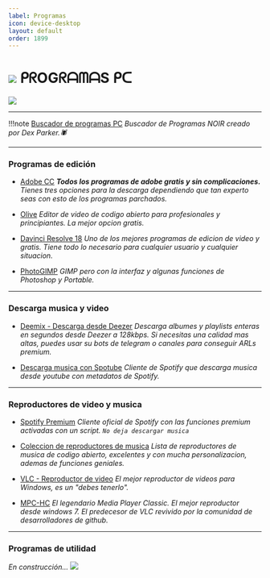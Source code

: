 ```yaml
---
label: Programas
icon: device-desktop
layout: default
order: 1899
---
```


# ![](https://i.postimg.cc/kg07sH3R/Homero-Profile-Frame.png) ᑭᖇOGᖇᗩᗰᗩS ᑭᑕ


 ![](https://cdn.discordapp.com/attachments/820118126992949298/1171619542330519663/Proyecto_nuevo_3.png?ex=655d56ba&is=654ae1ba&hm=682743035fa9179da61a92a30da767010b453d31b3580940d7dca25702b5d74e&)    

---

!!!note
[Buscador de programas PC](https://tiny.cc/noirpc)
*Buscador de Programas NOIR creado por Dex Parker.🕷*

---

### **Programas de edición**
- [Adobe CC](https://www.dexco.workers.dev/tutoriales/adobecc/)
***Todos los programas de adobe gratis y sin complicaciones.** Tienes tres opciones para la descarga dependiendo que tan experto seas con esto de los programas parchados.*

- [Olive](https://www.olivevideoeditor.org/)
*Editor de video de codigo abierto para profesionales y principiantes. La mejor opcion gratis.*

- [Davinci Resolve 18](https://www.blackmagicdesign.com/products/davinciresolve)
*Uno de los mejores programas de edicion de video y gratis. Tiene todo lo necesario para cualquier usuario y cualquier situacion.*

- [PhotoGIMP](https://www.dexco.workers.dev/escritorio/e-diseño/#editores-de-imagenes)
*GIMP pero con la interfaz y algunas funciones de Photoshop y Portable.*

---

### **Descarga musica y video**

- [Deemix - Descarga desde Deezer](https://www.dexco.workers.dev/tutoriales/deemix/)
*Descarga albumes y playlists enteras en segundos desde Deezer a 128kbps. Si necesitas una calidad mas altas, puedes usar su bots de telegram o canales para conseguir ARLs premium.*

- [Descarga musica con Spotube](https://spotube.netlify.app/)
*Cliente de Spotify que descarga musica desde youtube con metadatos de Spotify.*

---

### **Reproductores de video y musica**

- [Spotify Premium](https://www.dexco.workers.dev/tutoriales/spotify-premium/)
*Cliente oficial de Spotify con las funciones premium activadas con un script. `No deja descargar musica`*

- [Coleccion de reproductores de musica](https://www.dexco.workers.dev/escritorio/e-musica/#aplicaciones-para-musica)
*Lista de reproductores de musica de codigo abierto, excelentes y con mucha personalizacion, ademas de funciones geniales.*

- [VLC - Reproductor de video](https://www.videolan.org/vlc/download-windows.html)
*El mejor reproductor de videos para Windows, es un "debes tenerlo".*

- [MPC-HC](https://github.com/clsid2/mpc-hc/releases/)
*El legendario Media Player Classic. El mejor reproductor desde windows 7. El predecesor de VLC revivido por la comunidad de desarrolladores de github.*


---

### **Programas de utilidad**


*En construcción... ![](https://images-ext-1.discordapp.net/external/4YQiWQevguiDbfOGmq5orfGp-lMulNDAHYaXL-aHh5M/https/i.imgur.com/tFp98Tp.png?width=31&height=31)*
